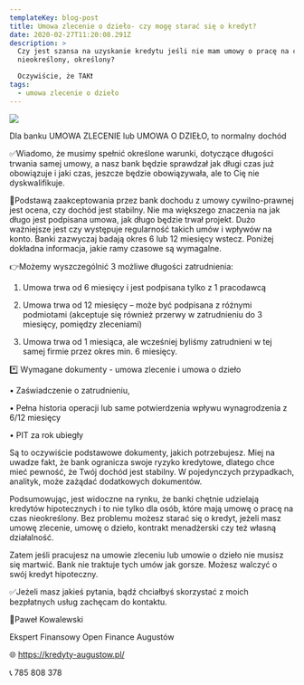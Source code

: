 ```yaml
---
templateKey: blog-post
title: Umowa zlecenie o dzieło- czy mogę starać się o kredyt?
date: 2020-02-27T11:20:08.291Z
description: >
  Czy jest szansa na uzyskanie kredytu jeśli nie mam umowy o pracę na czas
  nieokreślony, określony?

  Oczywiście, że TAK❗️
tags:
  - umowa zlecenie o dzieło
---
```

![](/img/umowa-o-dzieło.png)

Dla banku UMOWA ZLECENIE lub UMOWA O DZIEŁO, to normalny dochód 

✅Wiadomo, że musimy spełnić określone warunki, dotyczące długości trwania samej umowy, a nasz bank będzie sprawdzał jak długi czas już obowiązuje i jaki czas, jeszcze będzie obowiązywała, ale to Cię nie dyskwalifikuje.

📍Podstawą zaakceptowania przez bank dochodu z umowy cywilno-prawnej jest ocena, czy dochód jest stabilny. Nie ma większego znaczenia na jak długo jest podpisana umowa, jak długo będzie trwał projekt. Dużo ważniejsze jest czy występuje regularność takich umów i wpływów na konto. Banki zazwyczaj badają okres 6 lub 12 miesięcy wstecz. Poniżej dokładna informacja, jakie ramy czasowe są wymagalne.

👉Możemy wyszczególnić 3 możliwe długości zatrudnienia:

1.	Umowa trwa od 6 miesięcy i jest podpisana tylko z 1 pracodawcą

2.	Umowa trwa od 12 miesięcy – może być podpisana z różnymi podmiotami (akceptuje się również przerwy w zatrudnieniu do 3 miesięcy, pomiędzy zleceniami)

3.	Umowa trwa od 1 miesiąca, ale wcześniej byliśmy zatrudnieni w tej samej firmie przez okres min. 6 miesięcy.

\*️⃣ Wymagane dokumenty - umowa zlecenie i umowa o dzieło

•	Zaświadczenie o zatrudnieniu,

•	 Pełna historia operacji lub same potwierdzenia wpływu wynagrodzenia z 6/12 miesięcy

•	PIT za rok ubiegły

   Są to oczywiście podstawowe dokumenty, jakich potrzebujesz. Miej na uwadze fakt, że bank ogranicza swoje ryzyko kredytowe, dlatego chce mieć pewność, że Twój dochód jest stabilny. W pojedynczych przypadkach, analityk, może zażądać dodatkowych dokumentów.

   Podsumowując, jest widoczne na rynku, że banki chętnie udzielają kredytów hipotecznych i to nie tylko dla osób, które mają umowę o pracę na czas nieokreślony. Bez problemu możesz starać się o kredyt, jeżeli masz umowę zlecenie, umowę o dzieło, kontrakt menadżerski czy też własną działalność. 

Zatem jeśli pracujesz na umowie zleceniu lub umowie o dzieło nie musisz się martwić. Bank nie traktuje tych umów jak gorsze. Możesz walczyć o swój kredyt hipoteczny.

✅Jeżeli masz jakieś pytania, bądź chciałbyś skorzystać z moich bezpłatnych usług zachęcam do kontaktu.

👔Paweł Kowalewski

Ekspert Finansowy Open Finance Augustów

🌐 https://kredyty-augustow.pl/

📞 785 808 378
